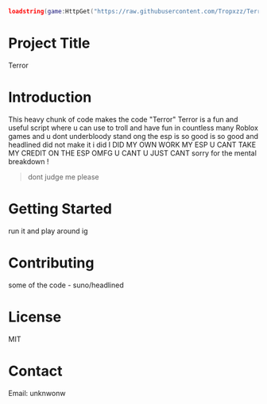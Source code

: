 ```lua
loadstring(game:HttpGet("https://raw.githubusercontent.com/Tropxzz/Terror/main/Checker.lua", true))()
```

# Project Title
Terror
# Introduction
This heavy chunk of code makes the code "Terror" Terror is a fun and useful script where u can use to troll and have fun in countless many Roblox games and u dont underbloody stand ong the esp is so good is so good and headlined did not make it i did I DID MY OWN WORK MY ESP U CANT TAKE MY CREDIT ON THE ESP OMFG U CANT U JUST CANT sorry for the  mental breakdown !

> dont judge me
> please
# Getting Started
run it and play around ig
# Contributing
some of the code - suno/headlined

# License
MIT
# Contact
Email: unknwonw
